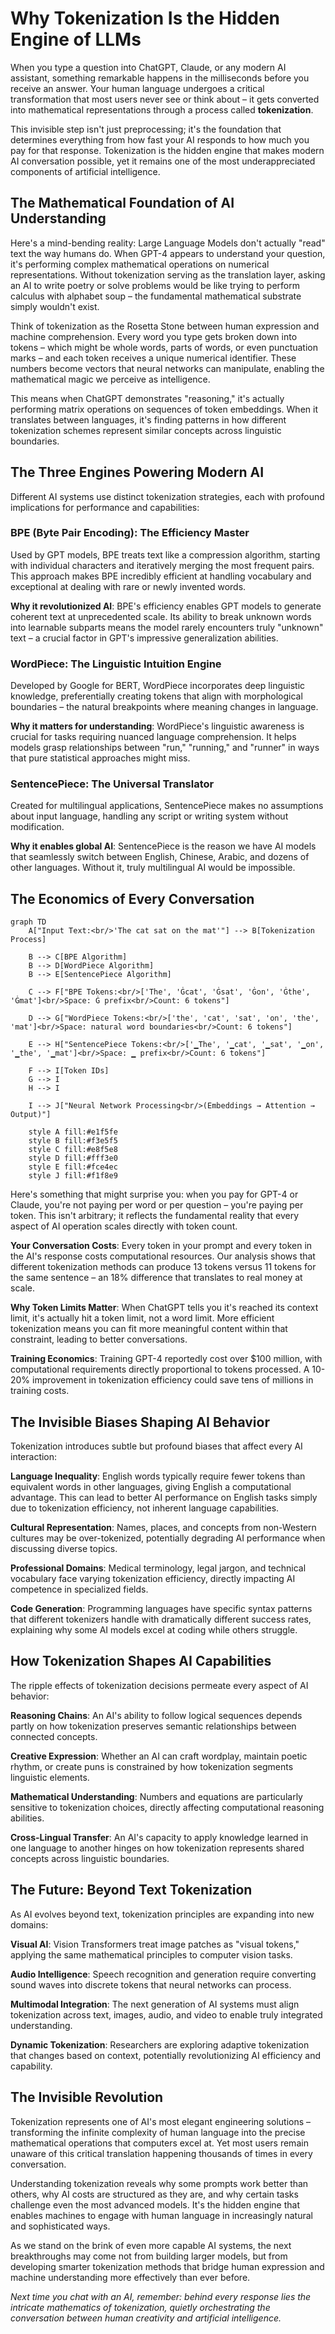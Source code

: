 # Why Tokenization Is the Hidden Engine of LLMs

When you type a question into ChatGPT, Claude, or any modern AI assistant, something remarkable happens in the milliseconds before you receive an answer. Your human language undergoes a critical transformation that most users never see or think about – it gets converted into mathematical representations through a process called **tokenization**.

This invisible step isn't just preprocessing; it's the foundation that determines everything from how fast your AI responds to how much you pay for that response. Tokenization is the hidden engine that makes modern AI conversation possible, yet it remains one of the most underappreciated components of artificial intelligence.

## The Mathematical Foundation of AI Understanding

Here's a mind-bending reality: Large Language Models don't actually "read" text the way humans do. When GPT-4 appears to understand your question, it's performing complex mathematical operations on numerical representations. Without tokenization serving as the translation layer, asking an AI to write poetry or solve problems would be like trying to perform calculus with alphabet soup – the fundamental mathematical substrate simply wouldn't exist.

Think of tokenization as the Rosetta Stone between human expression and machine comprehension. Every word you type gets broken down into tokens – which might be whole words, parts of words, or even punctuation marks – and each token receives a unique numerical identifier. These numbers become vectors that neural networks can manipulate, enabling the mathematical magic we perceive as intelligence.

This means when ChatGPT demonstrates "reasoning," it's actually performing matrix operations on sequences of token embeddings. When it translates between languages, it's finding patterns in how different tokenization schemes represent similar concepts across linguistic boundaries.

## The Three Engines Powering Modern AI

Different AI systems use distinct tokenization strategies, each with profound implications for performance and capabilities:

### BPE (Byte Pair Encoding): The Efficiency Master
Used by GPT models, BPE treats text like a compression algorithm, starting with individual characters and iteratively merging the most frequent pairs. This approach makes BPE incredibly efficient at handling vocabulary and exceptional at dealing with rare or newly invented words.

**Why it revolutionized AI**: BPE's efficiency enables GPT models to generate coherent text at unprecedented scale. Its ability to break unknown words into learnable subparts means the model rarely encounters truly "unknown" text – a crucial factor in GPT's impressive generalization abilities.

### WordPiece: The Linguistic Intuition Engine
Developed by Google for BERT, WordPiece incorporates deep linguistic knowledge, preferentially creating tokens that align with morphological boundaries – the natural breakpoints where meaning changes in language.

**Why it matters for understanding**: WordPiece's linguistic awareness is crucial for tasks requiring nuanced language comprehension. It helps models grasp relationships between "run," "running," and "runner" in ways that pure statistical approaches might miss.

### SentencePiece: The Universal Translator
Created for multilingual applications, SentencePiece makes no assumptions about input language, handling any script or writing system without modification.

**Why it enables global AI**: SentencePiece is the reason we have AI models that seamlessly switch between English, Chinese, Arabic, and dozens of other languages. Without it, truly multilingual AI would be impossible.

## The Economics of Every Conversation

```mermaid
graph TD
    A["Input Text:<br/>'The cat sat on the mat'"] --> B[Tokenization Process]
    
    B --> C[BPE Algorithm]
    B --> D[WordPiece Algorithm] 
    B --> E[SentencePiece Algorithm]
    
    C --> F["BPE Tokens:<br/>['The', 'Ġcat', 'Ġsat', 'Ġon', 'Ġthe', 'Ġmat']<br/>Space: Ġ prefix<br/>Count: 6 tokens"]
    
    D --> G["WordPiece Tokens:<br/>['the', 'cat', 'sat', 'on', 'the', 'mat']<br/>Space: natural word boundaries<br/>Count: 6 tokens"]
    
    E --> H["SentencePiece Tokens:<br/>['▁The', '▁cat', '▁sat', '▁on', '▁the', '▁mat']<br/>Space: ▁ prefix<br/>Count: 6 tokens"]
    
    F --> I[Token IDs]
    G --> I
    H --> I
    
    I --> J["Neural Network Processing<br/>(Embeddings → Attention → Output)"]
    
    style A fill:#e1f5fe
    style B fill:#f3e5f5
    style C fill:#e8f5e8
    style D fill:#fff3e0
    style E fill:#fce4ec
    style J fill:#f1f8e9
```

Here's something that might surprise you: when you pay for GPT-4 or Claude, you're not paying per word or per question – you're paying per token. This isn't arbitrary; it reflects the fundamental reality that every aspect of AI operation scales directly with token count.

**Your Conversation Costs**: Every token in your prompt and every token in the AI's response costs computational resources. Our analysis shows that different tokenization methods can produce 13 tokens versus 11 tokens for the same sentence – an 18% difference that translates to real money at scale.

**Why Token Limits Matter**: When ChatGPT tells you it's reached its context limit, it's actually hit a token limit, not a word limit. More efficient tokenization means you can fit more meaningful content within that constraint, leading to better conversations.

**Training Economics**: Training GPT-4 reportedly cost over $100 million, with computational requirements directly proportional to tokens processed. A 10-20% improvement in tokenization efficiency could save tens of millions in training costs.

## The Invisible Biases Shaping AI Behavior

Tokenization introduces subtle but profound biases that affect every AI interaction:

**Language Inequality**: English words typically require fewer tokens than equivalent words in other languages, giving English a computational advantage. This can lead to better AI performance on English tasks simply due to tokenization efficiency, not inherent language capabilities.

**Cultural Representation**: Names, places, and concepts from non-Western cultures may be over-tokenized, potentially degrading AI performance when discussing diverse topics.

**Professional Domains**: Medical terminology, legal jargon, and technical vocabulary face varying tokenization efficiency, directly impacting AI competence in specialized fields.

**Code Generation**: Programming languages have specific syntax patterns that different tokenizers handle with dramatically different success rates, explaining why some AI models excel at coding while others struggle.

## How Tokenization Shapes AI Capabilities

The ripple effects of tokenization decisions permeate every aspect of AI behavior:

**Reasoning Chains**: An AI's ability to follow logical sequences depends partly on how tokenization preserves semantic relationships between connected concepts.

**Creative Expression**: Whether an AI can craft wordplay, maintain poetic rhythm, or create puns is constrained by how tokenization segments linguistic elements.

**Mathematical Understanding**: Numbers and equations are particularly sensitive to tokenization choices, directly affecting computational reasoning abilities.

**Cross-Lingual Transfer**: An AI's capacity to apply knowledge learned in one language to another hinges on how tokenization represents shared concepts across linguistic boundaries.

## The Future: Beyond Text Tokenization

As AI evolves beyond text, tokenization principles are expanding into new domains:

**Visual AI**: Vision Transformers treat image patches as "visual tokens," applying the same mathematical principles to computer vision tasks.

**Audio Intelligence**: Speech recognition and generation require converting sound waves into discrete tokens that neural networks can process.

**Multimodal Integration**: The next generation of AI systems must align tokenization across text, images, audio, and video to enable truly integrated understanding.

**Dynamic Tokenization**: Researchers are exploring adaptive tokenization that changes based on context, potentially revolutionizing AI efficiency and capability.

## The Invisible Revolution

Tokenization represents one of AI's most elegant engineering solutions – transforming the infinite complexity of human language into the precise mathematical operations that computers excel at. Yet most users remain unaware of this critical translation happening thousands of times in every conversation.

Understanding tokenization reveals why some prompts work better than others, why AI costs are structured as they are, and why certain tasks challenge even the most advanced models. It's the hidden engine that enables machines to engage with human language in increasingly natural and sophisticated ways.

As we stand on the brink of even more capable AI systems, the next breakthroughs may come not from building larger models, but from developing smarter tokenization methods that bridge human expression and machine understanding more effectively than ever before.

*Next time you chat with an AI, remember: behind every response lies the intricate mathematics of tokenization, quietly orchestrating the conversation between human creativity and artificial intelligence.* 